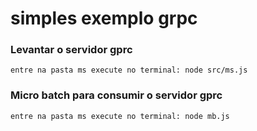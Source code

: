 # simples exemplo grpc

### Levantar o servidor gprc

```
entre na pasta ms execute no terminal: node src/ms.js
```

### Micro batch para consumir o servidor gprc

```
entre na pasta ms execute no terminal: node mb.js
```
